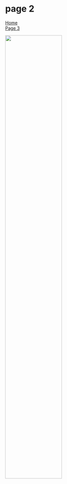 <h1>page 2</h1>

<p>
  <a href="index.html">Home</a> <br>
  <a href="Page3.html">Page 3</a>
</p>

<img src="https://commons.wikimedia.org/wiki/File:Peyto_Lake-Banff_NP-Canada.jpg#/media/File:Peyto_Lake-Banff_NP-Canada.jpg" style="width:60%;" />

